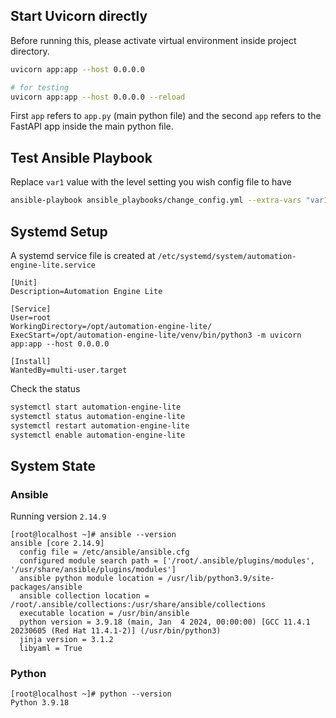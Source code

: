 ## Start Uvicorn directly

Before running this, please activate virtual environment inside project directory.

```bash
uvicorn app:app --host 0.0.0.0

# for testing
uvicorn app:app --host 0.0.0.0 --reload
```

First `app` refers to `app.py` (main python file) and the second `app` refers to the FastAPI app inside the main python file.

## Test Ansible Playbook

Replace `var1` value with the level setting you wish config file to have

```bash
ansible-playbook ansible_playbooks/change_config.yml --extra-vars "var1=1"
```

## Systemd Setup

A systemd service file is created at `/etc/systemd/system/automation-engine-lite.service`

```
[Unit]
Description=Automation Engine Lite

[Service]
User=root
WorkingDirectory=/opt/automation-engine-lite/
ExecStart=/opt/automation-engine-lite/venv/bin/python3 -m uvicorn app:app --host 0.0.0.0

[Install]
WantedBy=multi-user.target
```

Check the status

```bash
systemctl start automation-engine-lite
systemctl status automation-engine-lite
systemctl restart automation-engine-lite
systemctl enable automation-engine-lite
```

## System State

### Ansible

Running version `2.14.9`

```
[root@localhost ~]# ansible --version
ansible [core 2.14.9]
  config file = /etc/ansible/ansible.cfg
  configured module search path = ['/root/.ansible/plugins/modules', '/usr/share/ansible/plugins/modules']
  ansible python module location = /usr/lib/python3.9/site-packages/ansible
  ansible collection location = /root/.ansible/collections:/usr/share/ansible/collections
  executable location = /usr/bin/ansible
  python version = 3.9.18 (main, Jan  4 2024, 00:00:00) [GCC 11.4.1 20230605 (Red Hat 11.4.1-2)] (/usr/bin/python3)
  jinja version = 3.1.2
  libyaml = True
```

### Python

```
[root@localhost ~]# python --version
Python 3.9.18
```